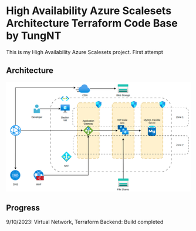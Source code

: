 # High Availability Azure Scalesets Architecture Terraform Code Base by TungNT

This is my High Availability Azure Scalesets project. First attempt

## Architecture

![Alt text](HA-VM-Architecture.png)

## Progress

9/10/2023: Virtual Network, Terraform Backend: Build completed